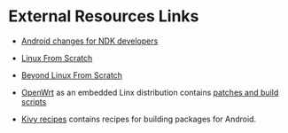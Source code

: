 # External Resources Links

- [Android changes for NDK developers](https://android.googlesource.com/platform/bionic/+/master/android-changes-for-ndk-developers.md)

- [Linux From Scratch](http://www.linuxfromscratch.org/lfs/view/stable/)

- [Beyond Linux From Scratch](http://www.linuxfromscratch.org/blfs/view/stable/)

- [OpenWrt](https://openwrt.org/) as an embedded Linx distribution contains [patches and build scripts](https://dev.openwrt.org/browser/packages)

- [Kivy recipes](https://github.com/kivy/python-for-android/tree/master/pythonforandroid/recipes) contains recipes for building packages for Android.
